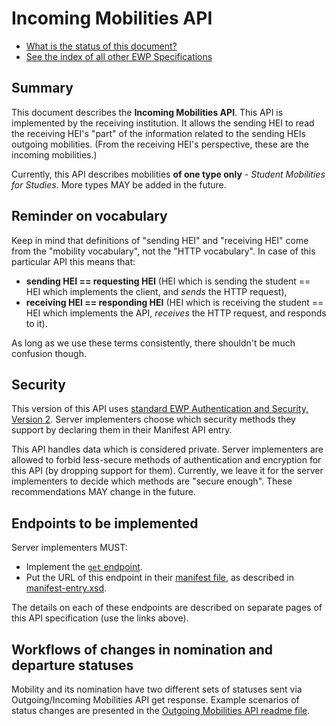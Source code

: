 Incoming Mobilities API
=======================

* [What is the status of this document?][statuses]
* [See the index of all other EWP Specifications][develhub]


Summary
-------

This document describes the **Incoming Mobilities API**. This API is
implemented by the receiving institution. It allows the sending HEI to read the
receiving HEI's "part" of the information related to the sending HEIs outgoing
mobilities. (From the receiving HEI's perspective, these are the incoming
mobilities.)

Currently, this API describes mobilities **of one type only** - *Student
Mobilities for Studies*. More types MAY be added in the future.


Reminder on vocabulary
----------------------

Keep in mind that definitions of "sending HEI" and "receiving HEI" come from
the "mobility vocabulary", not the "HTTP vocabulary". In case of this
particular API this means that:

* **sending HEI == requesting HEI** (HEI which is sending the student == HEI
  which implements the client, and *sends* the HTTP request),
* **receiving HEI == responding HEI** (HEI which is receiving the student ==
  HEI which implements the API, *receives* the HTTP request, and responds to
  it).

As long as we use these terms consistently, there shouldn't be much confusion
though.


Security
--------

This version of this API uses [standard EWP Authentication and Security,
Version 2][sec-v2]. Server implementers choose which security methods they
support by declaring them in their Manifest API entry.

This API handles data which is considered private. Server implementers are
allowed to forbid less-secure methods of authentication and encryption for this
API (by dropping support for them). Currently, we leave it for the server
implementers to decide which methods are "secure enough". These recommendations
MAY change in the future.


Endpoints to be implemented
---------------------------

Server implementers MUST:

 * Implement the [`get` endpoint](endpoints/get.md).
 * Put the URL of this endpoint in their [manifest file][discovery-api], as
   described in [manifest-entry.xsd](manifest-entry.xsd).

The details on each of these endpoints are described on separate pages of this
API specification (use the links above).


Workflows of changes in nomination and departure statuses
---------------------------------------------------------

Mobility and its nomination have two different sets of statuses sent via Outgoing/Incoming Mobilities API get response. Example scenarios of status changes are presented in the [Outgoing Mobilities API readme file][statuses-changes].


[develhub]: https://developers.erasmuswithoutpaper.eu/
[statuses]: https://github.com/erasmus-without-paper/ewp-specs-management#statuses
[registry-spec]: https://github.com/erasmus-without-paper/ewp-specs-api-registry
[discovery-api]: https://github.com/erasmus-without-paper/ewp-specs-api-discovery
[echo]: https://github.com/erasmus-without-paper/ewp-specs-api-echo
[error-handling]: https://github.com/erasmus-without-paper/ewp-specs-architecture#error-handling
[institutions-api]: https://github.com/erasmus-without-paper/ewp-specs-api-institutions
[sec-v2]: https://github.com/erasmus-without-paper/ewp-specs-sec-intro/tree/stable-v2
[statuses-changes]: https://github.com/erasmus-without-paper/ewp-specs-api-omobilities#workflows-of-changes-in-nomination-and-departure-statuses
